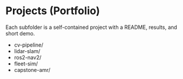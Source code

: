 # Projects (Portfolio)

Each subfolder is a self-contained project with a README, results, and short demo.
- cv-pipeline/
- lidar-slam/
- ros2-nav2/
- fleet-sim/
- capstone-amr/
